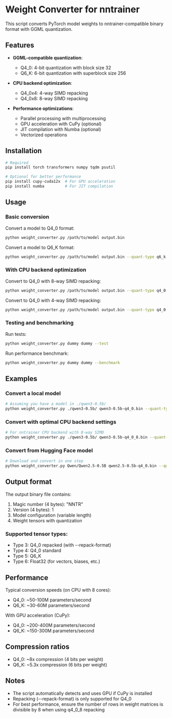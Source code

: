 # Weight Converter for nntrainer

This script converts PyTorch model weights to nntrainer-compatible binary format with GGML quantization.

## Features

- **GGML-compatible quantization**:
  - Q4_0: 4-bit quantization with block size 32
  - Q6_K: 6-bit quantization with superblock size 256
  
- **CPU backend optimization**:
  - Q4_0x4: 4-way SIMD repacking
  - Q4_0x8: 8-way SIMD repacking
  
- **Performance optimizations**:
  - Parallel processing with multiprocessing
  - GPU acceleration with CuPy (optional)
  - JIT compilation with Numba (optional)
  - Vectorized operations

## Installation

```bash
# Required
pip install torch transformers numpy tqdm psutil

# Optional for better performance
pip install cupy-cuda12x  # For GPU acceleration
pip install numba         # For JIT compilation
```

## Usage

### Basic conversion

Convert a model to Q4_0 format:
```bash
python weight_converter.py /path/to/model output.bin
```

Convert a model to Q6_K format:
```bash
python weight_converter.py /path/to/model output.bin --quant-type q6_k
```

### With CPU backend optimization

Convert to Q4_0 with 8-way SIMD repacking:
```bash
python weight_converter.py /path/to/model output.bin --quant-type q4_0 --repack-format q4_0_8
```

Convert to Q4_0 with 4-way SIMD repacking:
```bash
python weight_converter.py /path/to/model output.bin --quant-type q4_0 --repack-format q4_0_4
```

### Testing and benchmarking

Run tests:
```bash
python weight_converter.py dummy dummy --test
```

Run performance benchmark:
```bash
python weight_converter.py dummy dummy --benchmark
```

## Examples

### Convert a local model
```bash
# Assuming you have a model in ./qwen3-0.5b/
python weight_converter.py ./qwen3-0.5b/ qwen3-0.5b-q4_0.bin --quant-type q4_0
```

### Convert with optimal CPU backend settings
```bash
# For nntrainer CPU backend with 8-way SIMD
python weight_converter.py ./qwen3-0.5b/ qwen3-0.5b-q4_0_8.bin --quant-type q4_0 --repack-format q4_0_8
```

### Convert from Hugging Face model
```bash
# Download and convert in one step
python weight_converter.py Qwen/Qwen2.5-0.5B qwen2.5-0.5b-q4_0.bin --quant-type q4_0
```

## Output format

The output binary file contains:
1. Magic number (4 bytes): "NNTR"
2. Version (4 bytes): 1
3. Model configuration (variable length)
4. Weight tensors with quantization

### Supported tensor types:
- Type 3: Q4_0 repacked (with --repack-format)
- Type 4: Q4_0 standard
- Type 5: Q6_K
- Type 6: Float32 (for vectors, biases, etc.)

## Performance

Typical conversion speeds (on CPU with 8 cores):
- Q4_0: ~50-100M parameters/second
- Q6_K: ~30-60M parameters/second

With GPU acceleration (CuPy):
- Q4_0: ~200-400M parameters/second
- Q6_K: ~150-300M parameters/second

## Compression ratios

- Q4_0: ~8x compression (4 bits per weight)
- Q6_K: ~5.3x compression (6 bits per weight)

## Notes

- The script automatically detects and uses GPU if CuPy is installed
- Repacking (--repack-format) is only supported for Q4_0
- For best performance, ensure the number of rows in weight matrices is divisible by 8 when using q4_0_8 repacking